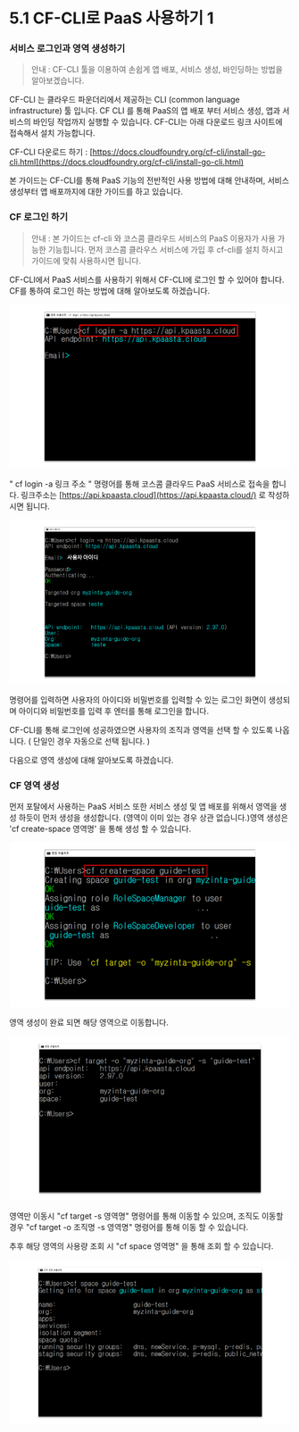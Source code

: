 # 5.1 CF-CLI로 PaaS 사용하기 1

### 서비스 로그인과 영역 생성하기

> 안내 : CF-CLI 툴을 이용하여 손쉽게 앱 배포, 서비스 생성, 바인딩하는 방법을 알아보겠습니다.

CF-CLI 는 클라우드 파운더리에서 제공하는 CLI \(common language infrastructure\) 툴 입니다. CF CLI 를 통해 PaaS의 앱 배포 부터 서비스 생성, 앱과 서비스의 바인딩 작업까지 실행할 수 있습니다. CF-CLI는 아래 다운로드 링크 사이트에 접속해서 설치 가능합니다.

CF-CLI 다운로드 하기 : [https://docs.cloudfoundry.org/cf-cli/install-go-cli.html](https://docs.cloudfoundry.org/cf-cli/install-go-cli.html)

본 가이드는 CF-CLI를 통해 PaaS 기능의 전반적인 사용 방법에 대해 안내하며, 서비스 생성부터 앱 배포까지에 대한 가이드를 하고 있습니다.

### **CF 로그인 하기**

> 안내 : 본 가이드는 cf-cli 와 코스콤 클라우드 서비스의 PaaS 이용자가 사용 가능한 기능힙니다. 먼저 코스콤 클라우스 서비스에 가입 후 cf-cli를 설치 하시고 가이드에 맞춰 사용하시면 됩니다.

CF-CLI에서 PaaS 서비스를 사용하기 위해서 CF-CLI에 로그인 할 수 있어야 합니다. CF를 통하여 로그인 하는 방법에 대해 알아보도록 하겠습니다.

![](../.gitbook/assets/image%20%2851%29.png)

" cf login -a 링크 주소 " 명령어를 통해 코스콤 클라우드 PaaS 서비스로 접속을 합니다. 링크주소는 [https://api.kpaasta.cloud](https://api.kpaasta.cloud/) 로 작성하시면 됩니다.

![](../.gitbook/assets/image%20%2859%29.png)

명령어를 입력하면 사용자의 아이디와 비밀번호를 입력할 수 있는 로그인 화면이 생성되며 아이디와 비밀번호를 입력 후 엔터를 통해 로그인을 합니다.

CF-CLI를 통해 로그인에 성공하였으면 사용자의 조직과 영역을 선택 할 수 있도록 나옵니다. \( 단일인 경우 자동으로 선택 됩니다. \)

다음으로 영역 생성에 대해 알아보도록 하겠습니다.

### **CF 영역 생성**

먼저 포탈에서 사용하는 PaaS 서비스 또한 서비스 생성 및 앱 배포를 위해서 영역을 생성 하듯이 먼저 생성을 생성합니다. \(영역이 이미 있는 경우 상관 없습니다.\)영역 생성은 'cf create-space 영역명' 을 통해 생성 할 수 있습니다.

![](../.gitbook/assets/image%20%2857%29.png)

영역 생성이 완료 되면 해당 영역으로 이동합니다.

![](../.gitbook/assets/image%20%2841%29.png)

영역만 이동시 "cf target -s 영역명" 명령어를 통해 이동할 수 있으며, 조직도 이동할 경우 "cf target -o 조직명 -s 영역명" 명령어를 통해 이동 할 수 있습니다.

추후 해당 영역의 사용량 조회 시 "cf space 영역명" 을 통해 조회 할 수 있습니다.

![](../.gitbook/assets/image%20%2838%29.png)

